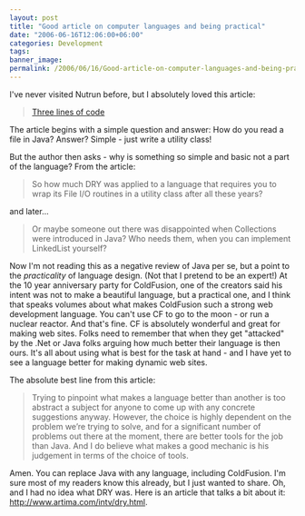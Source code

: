 ```yaml
---
layout: post
title: "Good article on computer languages and being practical"
date: "2006-06-16T12:06:00+06:00"
categories: Development 
tags: 
banner_image: 
permalink: /2006/06/16/Good-article-on-computer-languages-and-being-practical
---
```


I've never visited Nutrun before, but I absolutely loved this article: 

<blockquote>
<a href="http://nutrun.com/weblog/three-lines-of-code/">Three lines of code</a>
</blockquote>

The article begins with a simple question and answer: How do you read a file in Java? Answer? Simple - just write a utility class!

But the author then asks - why is something so simple and basic not a part of the language? From the article:

<blockquote>
So how much DRY was applied to a language that requires you to wrap its File I/O routines in a utility class after all these years?
</blockquote>

and later...

<blockquote>
Or maybe someone out there was disappointed when Collections were introduced in Java? Who needs them, when you can implement LinkedList yourself?
</blockquote>

Now I'm not reading this as a negative review of Java per se, but a point to the <i>practicality</i> of language design. (Not that I pretend to be an expert!) At the 10 year anniversary party for ColdFusion, one of the creators said his intent was not to make a beautiful language, but a practical one, and I think that speaks volumes about what makes ColdFusion such a strong web development language. You can't use CF to go to the moon - or run a nuclear reactor. And that's fine. CF is absolutely wonderful and great for making web sites. Folks need to remember that when they get "attacked" by the .Net or Java folks arguing how much better their language is then ours. It's all about using what is best for the task at hand - and I have yet to see a language better for making dynamic web sites. 

The absolute best line from this article:

<blockquote>
Trying to pinpoint what makes a language better than another is too abstract a subject for anyone to come up with any concrete suggestions anyway. However, the choice is highly dependent on the problem we’re trying to solve, and for a significant number of problems out there at the moment, there are better tools for the job than Java. And I do believe what makes a good mechanic is his judgement in terms of the choice of tools.
</blockquote>

Amen. You can replace Java with any language, including ColdFusion. I'm sure most of my readers know this already, but I just wanted to share. Oh, and I had no idea what DRY was. Here is an article that talks a bit about it: <a href="http://www.artima.com/intv/dry.html">http://www.artima.com/intv/dry.html</a>.